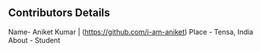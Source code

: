 ## Contributors Details

Name- Aniket Kumar | (https://github.com/i-am-aniket)
Place - Tensa, India
About - Student
